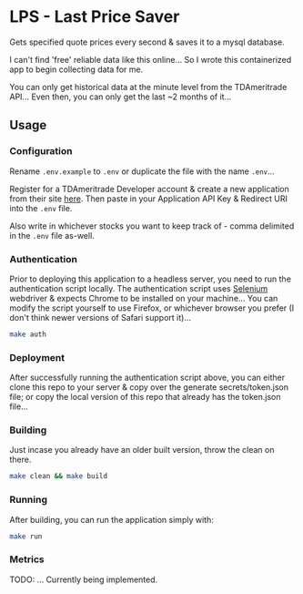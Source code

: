 # LPS - Last Price Saver

Gets specified quote prices every second & saves it to a mysql database.

I can't find 'free' reliable data like this online... So I wrote this containerized app to begin collecting data for me.

You can only get historical data at the minute level from the TDAmeritrade API... Even then, you can only get the last ~2 months of it...

## Usage

### Configuration

Rename `.env.example` to `.env` or duplicate the file with the name `.env`...

Register for a TDAmeritrade Developer account & create a new application from their site [here](https://developer.tdameritrade.com/). Then paste in your Application API Key & Redirect URI into the `.env` file.

Also write in whichever stocks you want to keep track of - comma delimited in the `.env` file as-well.

### Authentication

Prior to deploying this application to a headless server, you need to run the authentication script locally. The authentication script uses [Selenium](https://www.google.com/url?sa=t&rct=j&q=&esrc=s&source=web&cd=&cad=rja&uact=8&ved=2ahUKEwiihffnwPHtAhWqp1kKHVTuDgkQFjAAegQIARAC&url=https%3A%2F%2Fwww.selenium.dev%2F&usg=AOvVaw38IyEsg2ARkRX6lSh_KzqM) webdriver & expects Chrome to be installed on your machine... You can modify the script yourself to use Firefox, or whichever browser you prefer (I don't think newer versions of Safari support it)...

```bash
make auth
```

### Deployment

After successfully running the authentication script above, you can either clone this repo to your server & copy over the generate secrets/token.json file; or copy the local version of this repo that already has the token.json file...

### Building

Just incase you already have an older built version, throw the clean on there.

```bash
make clean && make build
```

### Running

After building, you can run the application simply with:

```bash
make run
```

### Metrics

TODO: ... Currently being implemented.
